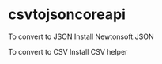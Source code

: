 # csvtojsoncoreapi

To convert to JSON
Install Newtonsoft.JSON

To convert to CSV
Install CSV helper
